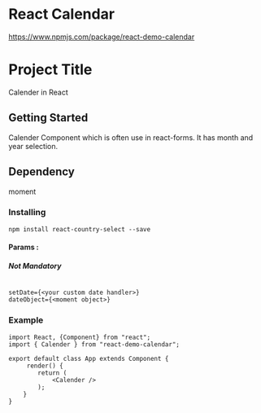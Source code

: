 # React Calendar

https://www.npmjs.com/package/react-demo-calendar

# Project Title

Calender in React

## Getting Started

Calender Component which is often use in react-forms. It has month and year selection.

## Dependency

moment

### Installing
```
npm install react-country-select --save

```

#### Params :


##### Not Mandatory
```

setDate={<your custom date handler>} 
dateObject={<moment object>}

```
### Example
```
import React, {Component} from "react";
import { Calender } from "react-demo-calendar";

export default class App extends Component {
     render() {
        return (
            <Calender />
        );
    }
}

```

